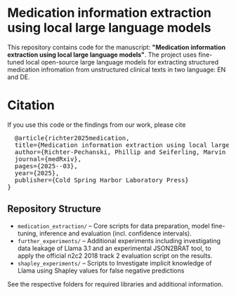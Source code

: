 # Medication information extraction using local large language models

This repository contains code for the manuscript: **"Medication information extraction using local large language models"**. The project uses fine-tuned local open-source large language models for extracting structured medication infromation from unstructured clinical texts in two language: EN and DE.

# Citation
If you use this code or the findings from our work, please cite 

<pre>
  @article{richter2025medication,
  title={Medication information extraction using local large language models},
  author={Richter-Pechanski, Phillip and Seiferling, Marvin and Kiriakou, Christina and Schwab, Dominic M and Geis, Nicolas A and Dieterich, Christoph and Frank, Anette},
  journal={medRxiv},
  pages={2025--03},
  year={2025},
  publisher={Cold Spring Harbor Laboratory Press}
}
</pre>

## Repository Structure

- `medication_extraction/` – Core scripts for data preparation, model fine-tuning, inference and evaluation (incl. confidence intervals).
- `further_experiments/` – Additional experiments including investigating data leakage of Llama 3.1 and an experimental JSON2BRAT tool, to apply the official n2c2 2018 track 2 evaluation script on the results.
- `shapley_experiments/` – Scripts to Investigate implicit knowledge of Llama using Shapley values for false negative predictions

See the respective folders for required libraries and additional information.


